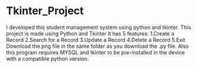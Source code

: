 # Tkinter_Project
I developed this student management system using python and tkinter.
This project is made using Python and Tkinter
It has 5 features:
1.Create a Record
2.Search for a Record
3.Update a Record
4.Delete a Record
5.Exit
Download the png file in the same folder as you download the .py file.
Also this program requires MYSQL and tkinter to be pre-installed in the device with a compatible python version.

